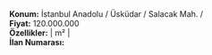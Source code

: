 ## 

**Konum:** İstanbul Anadolu / Üsküdar / Salacak Mah. /  
**Fiyat:** 120.000.000  
**Özellikler:**  |  m² |   
**İlan Numarası:** 
